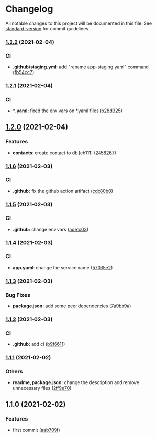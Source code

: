 # Changelog

All notable changes to this project will be documented in this file. See [standard-version](https://github.com/conventional-changelog/standard-version) for commit guidelines.

### [1.2.2](https://github.com/brucegroverlee/moregooder-backend/compare/v1.2.1...v1.2.2) (2021-02-04)


### CI

* **.github/staging.yml:** add "rename app-staging.yaml" command ([fb54cc7](https://github.com/brucegroverlee/moregooder-backend/commit/fb54cc780abde2ab4b0c19f3f1f3b45454324088))

### [1.2.1](https://github.com/brucegroverlee/moregooder-backend/compare/v1.2.0...v1.2.1) (2021-02-04)


### CI

* ***.yaml:** fixed the env vars on *.yaml files ([b28d325](https://github.com/brucegroverlee/moregooder-backend/commit/b28d325d49cd2b3006086f1b608225fb6ec7288c))

## [1.2.0](https://github.com/brucegroverlee/moregooder-backend/compare/v1.1.6...v1.2.0) (2021-02-04)


### Features

* **contacts:** create contact to db [ch111] ([2458267](https://github.com/brucegroverlee/moregooder-backend/commit/2458267a2769584d1ba1c337bb49d1dc0a62b09d))

### [1.1.6](https://github.com/brucegroverlee/moregooder-backend/compare/v1.1.5...v1.1.6) (2021-02-03)


### CI

* **.github:** fix the github action artifact ([cdc80b0](https://github.com/brucegroverlee/moregooder-backend/commit/cdc80b04cf0badeae333612df869f39b27c3491e))

### [1.1.5](https://github.com/brucegroverlee/moregooder-backend/compare/v1.1.4...v1.1.5) (2021-02-03)


### CI

* **.github:** change env vars ([ade1c03](https://github.com/brucegroverlee/moregooder-backend/commit/ade1c0344d49f8d6c32ad471da1efc52aaf367a5))

### [1.1.4](https://github.com/brucegroverlee/moregooder-backend/compare/v1.1.3...v1.1.4) (2021-02-03)


### CI

* **app.yaml:** change the service name ([57065e2](https://github.com/brucegroverlee/moregooder-backend/commit/57065e21d15b085dc15de47501c7fc5ff354bca3))

### [1.1.3](https://github.com/brucegroverlee/moregooder-backend/compare/v1.1.2...v1.1.3) (2021-02-03)


### Bug Fixes

* **package.json:** add some peer dependencies ([7a9bb9a](https://github.com/brucegroverlee/moregooder-backend/commit/7a9bb9a729c4c3899e807b3d83ebd60855d6bf19))

### [1.1.2](https://github.com/brucegroverlee/moregooder-backend/compare/v1.1.1...v1.1.2) (2021-02-03)


### CI

* **.github:** add ci ([b9f6611](https://github.com/brucegroverlee/moregooder-backend/commit/b9f66110f0af3f4e77c88ff7fe33c6971fd6610d))

### [1.1.1](https://github.com/brucegroverlee/moregooder-backend/compare/v1.1.0...v1.1.1) (2021-02-02)


### Others

* **readme, package.json:** change the description and remove unnecessary files ([2ff9e70](https://github.com/brucegroverlee/moregooder-backend/commit/2ff9e70a82d9d76ab0fd37890076fb69465cb105))

## 1.1.0 (2021-02-02)


### Features

* first commit ([aab709f](https://github.com/brucegroverlee/moregooder-backend/commit/aab709fffd5c502b7aa9a84a006eb1a4622dfd22))
